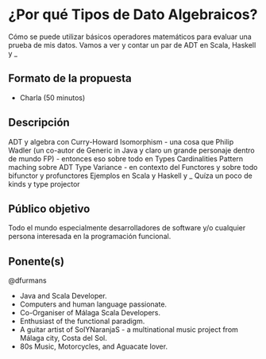 # ¿Por qué Tipos de Dato Algebraicos?

Cómo se puede utilizar básicos operadores matemáticos para evaluar una prueba de mis datos.
Vamos a ver y contar un par de ADT en Scala, Haskell y _ 

## Formato de la propuesta

* Charla (50 minutos)

## Descripción

ADT y algebra con Curry-Howard Isomorphism - una cosa que Philip Wadler (un co-autor de Generic in Java y claro un grande personaje dentro de mundo FP) - entonces eso sobre todo en Types Cardinalities
Pattern maching sobre ADT
Type Variance - en contexto del Functores y sobre todo bifunctor y profunctores
Ejemplos en Scala y Haskell y _
Quíza un poco de kinds y type projector

## Público objetivo

Todo el mundo especialmente desarrolladores de software y/o cualquier persona interesada en la programación funcional.

## Ponente(s)

@dfurmans
- Java and Scala Developer.
- Computers and human language passionate.
- Co-Organiser of Málaga Scala Developers.
- Enthusiast of the functional paradigm.
- A guitar artist of SolYNaranjaS - a multinational music project from Málaga city, Costa del Sol.
- 80s Music, Motorcycles, and Aguacate lover.

